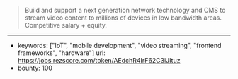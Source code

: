>Build and support a next generation network technology and CMS to stream video content to millions of devices in low bandwidth areas.  Competitive salary + equity.
------
- keywords: ["IoT", "mobile development", "video streaming", "frontend frameworks", "hardware"]
url: https://jobs.rezscore.com/token/AEdchR4IrF62C3iJItuz
- bounty: 100
